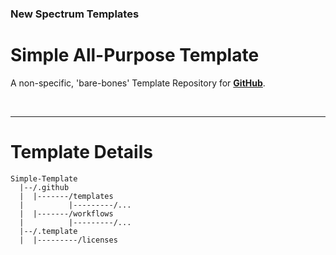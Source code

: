 ### New Spectrum Templates

# Simple All-Purpose Template

A non-specific, 'bare-bones' Template Repository for __[GitHub](https://github.com/)__.



<br />

---

# Template Details

```
Simple-Template
  |--/.github
  |  |-------/templates
  |          |---------/...
  |  |-------/workflows
  |          |---------/...
  |--/.template
  |  |---------/licenses

```